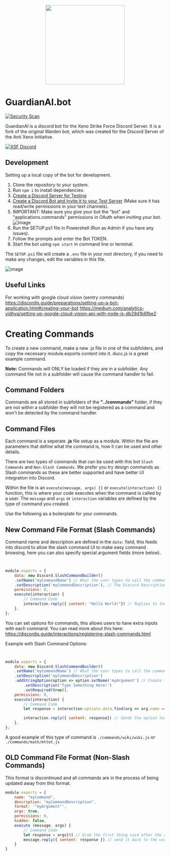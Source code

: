 <p align="center">
<img src="https://user-images.githubusercontent.com/85346345/128631152-1b2fb9d3-b5cf-4451-a287-a6a7124e1818.png" width="250">
</p>

# GuardianAI.bot
[![Security Scan](https://github.com/antixenoinitiative/warden.bot/actions/workflows/njsscan-analysis.yml/badge.svg)](https://github.com/antixenoinitiative/warden.bot/actions/workflows/njsscan-analysis.yml)

GuardianAI is a discord bot for the Xeno Strike Force Discord Server. It is a fork of the original Warden bot, which was created for the Discord Server of the Anti Xeno Initiative.

[![XSF Discord](https://discord.com/widget?id=1173384782512652348&theme=dark)](https://discord.com/widget?id=1173384782512652348&theme=dark)

## Development
Setting up a local copy of the bot for development.

1. Clone the repository to your system.
2. Run `npm i` to install dependencies.
3. [Create a Discord Server for Testing](https://www.howtogeek.com/318890/how-to-set-up-your-own-discord-chat-server/#:~:text=To%20create%20your%20own%20server,a%20Server%E2%80%9D%20on%20the%20left.)
4. [Create a Discord Bot and Invite it to your Test Server](https://github.com/reactiflux/discord-irc/wiki/Creating-a-discord-bot-&-getting-a-token) (Make sure it has read/write permissions in your text channels).
5. IMPORTANT: Make sure you give your bot the "bot" and "applications.commands" permissions in OAuth when inviting your bot. ![image](https://user-images.githubusercontent.com/85346345/132811570-2332bfdc-9365-4b11-afd2-051ee699083b.png)
6. Run the SETUP.ps1 file in Powershell (Run as Admin if you have any issues).
7. Follow the prompts and enter the Bot TOKEN.
8. Start the bot using `npm start` in command line or terminal.

The `SETUP.ps1` file will create a `.env` file in your root directory, if you need to make any changes, edit the variables in this file.

![image](https://user-images.githubusercontent.com/85346345/131250614-aaecd857-0069-4758-9171-9954c490e8f1.png)


## Useful Links
For working with google cloud vision (sentry commands)
https://discordjs.guide/preparations/setting-up-a-bot-application.html#creating-your-bot
https://medium.com/analytics-vidhya/setting-up-google-cloud-vision-api-with-node-js-db29d1b6fbe2

# Creating Commands

To create a new command, make a new .js file in one of the subfolders, and copy the necessary module.exports content into it. ducc.js is a great example command.

**Note:** Commands will ONLY be loaded if they are in a subfolder. Any command file not in a subfolder will cause the command handler to fail.

## Command Folders
Commands are all stored in subfolders of the **"../commands"** folder, if they are not within a subfolder they will not be registered as a command and won't be detected by the command handler.

## Command Files
Each command is a seperate **.js** file setup as a module. Within the file are parameters that define what the command is, how it can be used and other details.

There are two types of commands that can be used with this bot `Slash Commands` and `Non-Slash Commands`. We prefer you try design commands as Slash commands as these are better supported and have better UI integration into Discord.

Within the file is an `execute(message, args) {}` or `execute(interaction) {}` function, this is where your code executes when the command is called by a user. The `message` and `args` or `interaction` variables are defined by the type of command you created.

Use the following as a boilerplate for your commands.

## **New Command File Format (Slash Commands)**

Command name and description are defined in the `data:` field, this feeds into discord to allow the slash command UI to make easy command browsing, here you can also specify special argument fields (more below).

```js


module.exports = {
	data: new Discord.SlashCommandBuilder()
	.setName('myCommandName') // What the user types to call the command
	.setDescription('myCommandDescription'), // The Discord Description for the command
	permissions: 0,
	execute(interaction) {
        // Command Code
        interaction.reply({ content: "Hello World!"}) // Replies to the user "Hello World".
	},
};
```

You can set options for commands, this allows users to have extra inputs with each command. You can read more about this here: https://discordjs.guide/interactions/registering-slash-commands.html

Example with Slash Command Options:

```js


module.exports = {
	data: new Discord.SlashCommandBuilder()
	.setName('myCommandName') // What the user types to call the command
	.setDescription('myCommandDescription')
    .addStringOption(option => option.setName('myArgument') // Create the option
		.setDescription('Type Something Here!')
		.setRequired(true)),
	permissions: 0,
	execute(interaction) {
        // Command Code
        let response = interaction.options.data.find(arg => arg.name === 'myArgument').value // Get the option from the command usage

        interaction.reply({ content: response}) // Sends the option text back to the user as a reply.
	},
};
```
A good example of this type of command is `./commands/wiki/wiki.js` or `./commands/math/mttot.js`

## **OLD Command File Format (Non-Slash Commands)**

This format is discontinued and all commands are in the process of being updated away from this format.

```js
module.exports = {
    name: "myCommand",
    description: "myCommandDescription",
    format: '"myArgument"',
    args: true,
    permissions: 0,
    hidden: false,
    execute (message, args) {
		// Command Code
		let response = args[0] // Grab the first thing said after the command
		message.reply({ content: response }) // send it back to the user as a reply
    }
}
```

